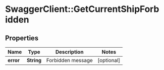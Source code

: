 # SwaggerClient::GetCurrentShipForbidden

## Properties
Name | Type | Description | Notes
------------ | ------------- | ------------- | -------------
**error** | **String** | Forbidden message | [optional] 


